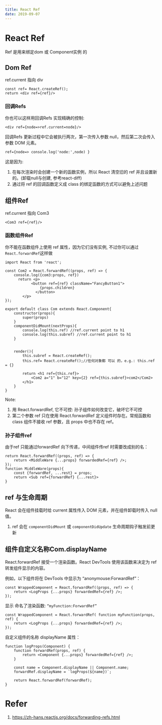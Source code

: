 ```yaml
---
title: React Ref
date: 2019-09-07
---
```

# React Ref
Ref 是用来绑定dom 或 Component实例 的

## Dom Ref
ref.current 指向 div

    const ref= React.createRef();
    return <div ref={ref}/>

### 回调Refs
你也可以这样用回调Refs 实现精确的控制:

    <div ref={node=>ref.current=node}/>

回调Refs 更新过程中它会被执行两次，第一次传入参数 null，然后第二次会传入参数 DOM 元素。

    ref={node=> console.log('node:',node) }

这是因为:
1. 在每次渲染时会创建一个新的函数实例，所以 React 清空旧的 ref 并且设置新的。(卸载null与创建, 参考react-diff)
2. 通过将 ref 的回调函数定义成 class 的绑定函数的方式可以避免上述问题



## 组件Ref
ref.current 指向 Com3

    <Com3 ref={ref}/>

### 函数组件Ref
你不能在函数组件上使用 ref 属性，因为它们没有实例,
不过你可以通过`React.forwardRef`这样做

    import React from 'react';

    const Com2 = React.forwardRef((props, ref) => {
        console.log({com3:props, ref})
          return <p>
                <button ref={ref} className="FancyButton1">
                    {props.children}
                  </button>
            </p>
    });

    export default class Com extends React.Component{
        constructor(props){
            super(props)
        }
        componentDidMount(nextProps){
            console.log(this.ref) //ref.current point to h1
            console.log(this.subref) //ref.current point to h1
        }


        render(){
            this.subref = React.createRef();
            this.ref= React.createRef();//任何对象都 可以 的，e.g.: this.ref = {}

            return <h1 ref={this.ref}>
                <Com2 a="1" b="12" key={2} ref={this.subref}>com2</Com2>
            </h1>
        }
    }

Note:
1. 用 React.forwardRef, 它不可控: 孙子组件如何改变它，破坏它不可控
1. 第二个参数 ref 只在使用 React.forwardRef 定义组件时存在。常规函数和 class 组件不接收 ref 参数，且 props 中也不存在 ref。

### 孙子组件ref
由于ref 只能通过forwardRef 向下传递，中间组件传ref 时需要改成别的名：

    return React.forwardRef((props, ref) => {
        return <MiddleWare {...props} forwardedRef={ref} />;
    });
    function MiddleWare(props){
        const {forwardRef, ...rest} = props;
        return <Sub ref={forwardRef} {...rest}>
    }

## ref 与生命周期
React 会在组件挂载时给 current 属性传入 DOM 元素，并在组件卸载时传入 null 值。
1. ref 会在 `componentDidMount` 或 `componentDidUpdate` 生命周期钩子触发前更新

## 组件自定义名称Com.displayName
React.forwardRef 接受一个渲染函数。React DevTools 使用该函数来决定为 ref 转发组件显示的内容。

例如，以下组件将在 DevTools 中显示为 “anonymouse:ForwardRef”：

    const WrappedComponent = React.forwardRef((props, ref) => {
        return <LogProps {...props} forwardedRef={ref} />;
    });

显示 命名了渲染函数: `“myFunction:ForwardRef”`

    const WrappedComponent = React.forwardRef( function myFunction(props, ref) {
        return <LogProps {...props} forwardedRef={ref} />;
    });

自定义组件的名称 displayName 属性：

    function logProps(Component) {
        function forwardRef(props, ref) {
            return <Component {...props} forwardedRef={ref} />;
        }

        const name = Component.displayName || Component.name;
        forwardRef.displayName = `logProps(${name})`;

        return React.forwardRef(forwardRef);
    }

# Refer
1. https://zh-hans.reactjs.org/docs/forwarding-refs.html